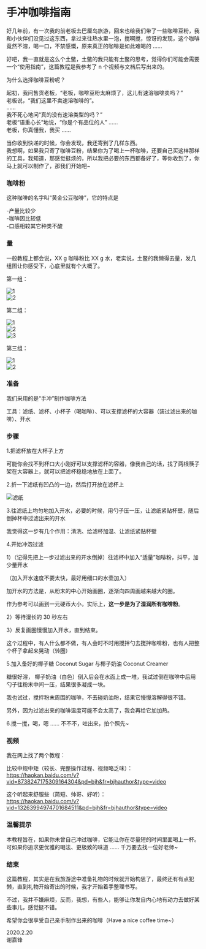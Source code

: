 # 手冲咖啡指南  

好几年前，有一次我的前老板去巴厘岛旅游，回来也给我们带了一些咖啡豆粉，我和小伙伴们没见过这东西，拿过来往热水里一泡，搅啊搅，惊讶的发现，这个咖啡竟然不溶，喝一口，不禁感慨，原来真正的咖啡是如此难喝的 ……  

好吧，我一直就是这么个土鳖，土鳖的我只能有土鳖的思考，觉得你们可能会需要一个“使用指南”，这篇教程是我参考了 n 个视频与文档后写出来的。  

为什么选择咖啡豆粉呢？  

起初，我问售货老板，“老板，咖啡豆粉太麻烦了，这儿有速溶咖啡卖吗？”  
老板说，“我们这里不卖速溶咖啡的”。  
……  
我不死心地问“真的没有速溶类型的吗？”  
老板“语重心长”地说，“你是个有品位的人” ……  
老板，你真懂我，我买 ……  

当你收到快递的时候，你会发现，我还寄到了几样东西。  
我想啊，如果我只寄了咖啡豆粉，结果你为了喝上一杯咖啡，还要自己买这样那样的工具，我知道，那感觉挺烦的，所以我把必要的东西都备好了，等你收到了，你马上就可以制作了，那我们开始吧~  

### 咖啡粉  

这种咖啡的名字叫“黄金公豆咖啡”，它的特点是  

-产量比较少  
-咖啡因比较低  
-口感相较其它种类不酸  

### 量  

一般教程上都会说，XX g 咖啡粉比 XX g 水，老实说，土鳖的我懒得去量，发几组图让你感受下，心底里就有个大概了。  

第一组：  

![1](04.png)  
![2](05.png)  

第二组：  

![1](01.png)  
![2](02.png)  
![3](03.png)  

第三组：  

![1](06.png)  
![2](07.png)  

### 准备  

我们采用的是“手冲”制作咖啡方法  

工具：滤纸、滤杯、小杯子（喝咖啡）、可以支撑滤杯的大容器（装过滤出来的咖啡）、开水  

### 步骤  

1.把滤杯放在大杯子上方  

可能你会找不到杯口大小刚好可以支撑滤杯的容器，像我自己的话，找了两根筷子架在大容器上，就可以把滤杯稳稳地放在上面了。  

2.折一下滤纸有凹凸的一边，然后打开放在滤杯上  

![滤纸](08.png)  

3.往滤纸上均匀地加入开水，必要的时候，用勺子压一压，让滤纸紧贴杯壁，随后倒掉杯中过滤出来的开水  

我觉得这一步有几个作用：清洗、给滤杯加温、让滤纸紧贴杯壁  

4.开始冲泡过滤  

1）（记得先把上一步过滤出来的开水倒掉）往滤杯中加入“适量”咖啡粉，抖平，加少量开水  

（加入开水速度不要太快，最好用细口的水壶加入）  

加开水的方法是，从粉末的中心开始画圈，逐渐向四周画越来越大的圈。  

作为参考可以画到一元硬币大小，实际上，**这一步是为了湿润所有咖啡粉**。  

2）等待漫长的 30 秒左右  

3）反复画圈慢慢加入开水，直到结束。  

这个过程中，有人什么都不做，有人会时不时用搅拌勺去搅拌咖啡粉，也有人把整个杯子拿起来晃动（转圈）

5.加入备好的椰子糖 Coconut Sugar 与椰子奶油 Coconut Creamer

糖很好溶，
椰子奶油（白色）倒入后会在水面上成一堆，我试过倒在咖啡中后用勺子往粉末中间一压，结果很多凝成一块。

我也试过，搅拌粉末周围的咖啡，不去碰奶油粉，结果它慢慢溶解得很不错。

另外，因为过滤出来的咖啡温度可能不会太高了，我会再给它加加热。

6.搅一搅，喝，嗯 …… 不不不，吐出来，拍个照先~

### 视频  

我在网上找了两个教程：  

比较中规中矩（较长、完整操作过程、视频略乏味）：  
https://haokan.baidu.com/v?vid=8738247175309164304&pd=bjh&fr=bjhauthor&type=video  

这个听起来舒服些（简短、帅哥、好听）：  
https://haokan.baidu.com/v?vid=13263994974701684511&pd=bjh&fr=bjhauthor&type=video  

### 温馨提示  

本教程旨在，如果你未曾自己冲过咖啡，它能让你在尽量短的时间里面喝上一杯。可如果你追求更优雅的喝法、更极致的味道 …… 千万要去找一位好老师~  

### 结束  

这篇教程，其实是在我旅游途中准备礼物的时候就开始构思了，最终还有有点犯懒，直到礼物开始寄出的时候，我才开始着手整理书写。  

不过，我并不嫌麻烦，反而，我想，有些人，能够让你发自内心地有动力去做好某些事儿，感觉挺不错。  

希望你会很享受自己亲手制作出来的咖啡（Have a nice coffee time~）

2020.2.20  
谢嘉锋